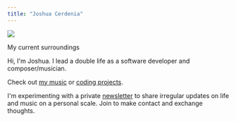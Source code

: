 ```yaml
---
title: "Joshua Cerdenia"
---
```


![](/images/marsh.jpeg)

<figcaption>My current surroundings</figcaption>

Hi, I'm Joshua. I lead a double life as a software developer and composer/musician.

Check out [my music](https://music.cerdenia.com) or [coding projects](https://dev.cerdenia.com).

I'm experimenting with a private [newsletter](http://tinyletter.com/jcletters) to share irregular updates on life and music on a personal scale. Join to make contact and exchange thoughts.